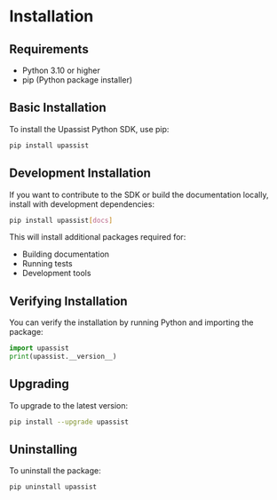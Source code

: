 # Installation

## Requirements

- Python 3.10 or higher
- pip (Python package installer)

## Basic Installation

To install the Upassist Python SDK, use pip:

```bash
pip install upassist
```

## Development Installation

If you want to contribute to the SDK or build the documentation locally, install with development dependencies:

```bash
pip install upassist[docs]
```

This will install additional packages required for:
- Building documentation
- Running tests
- Development tools

## Verifying Installation

You can verify the installation by running Python and importing the package:

```python
import upassist
print(upassist.__version__)
```

## Upgrading

To upgrade to the latest version:

```bash
pip install --upgrade upassist
```

## Uninstalling

To uninstall the package:

```bash
pip uninstall upassist
``` 